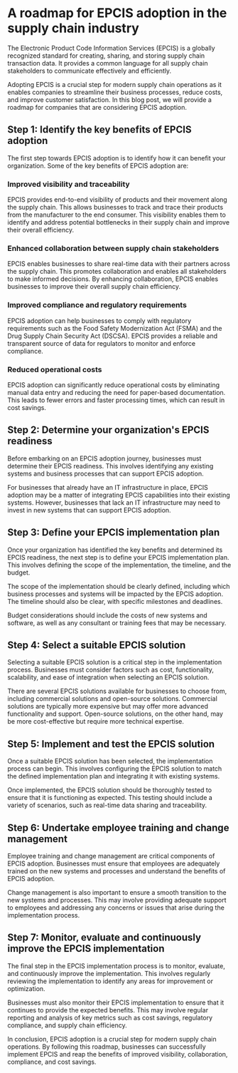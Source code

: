 # A roadmap for EPCIS adoption in the supply chain industry

The Electronic Product Code Information Services (EPCIS) is a globally recognized standard for creating, sharing, and storing supply chain transaction data. It provides a common language for all supply chain stakeholders to communicate effectively and efficiently.

Adopting EPCIS is a crucial step for modern supply chain operations as it enables companies to streamline their business processes, reduce costs, and improve customer satisfaction. In this blog post, we will provide a roadmap for companies that are considering EPCIS adoption.

## Step 1: Identify the key benefits of EPCIS adoption

The first step towards EPCIS adoption is to identify how it can benefit your organization. Some of the key benefits of EPCIS adoption are:

### Improved visibility and traceability

EPCIS provides end-to-end visibility of products and their movement along the supply chain. This allows businesses to track and trace their products from the manufacturer to the end consumer. This visibility enables them to identify and address potential bottlenecks in their supply chain and improve their overall efficiency.

### Enhanced collaboration between supply chain stakeholders

EPCIS enables businesses to share real-time data with their partners across the supply chain. This promotes collaboration and enables all stakeholders to make informed decisions. By enhancing collaboration, EPCIS enables businesses to improve their overall supply chain efficiency.

### Improved compliance and regulatory requirements

EPCIS adoption can help businesses to comply with regulatory requirements such as the Food Safety Modernization Act (FSMA) and the Drug Supply Chain Security Act (DSCSA). EPCIS provides a reliable and transparent source of data for regulators to monitor and enforce compliance.

### Reduced operational costs

EPCIS adoption can significantly reduce operational costs by eliminating manual data entry and reducing the need for paper-based documentation. This leads to fewer errors and faster processing times, which can result in cost savings.

## Step 2: Determine your organization's EPCIS readiness

Before embarking on an EPCIS adoption journey, businesses must determine their EPCIS readiness. This involves identifying any existing systems and business processes that can support EPCIS adoption.

For businesses that already have an IT infrastructure in place, EPCIS adoption may be a matter of integrating EPCIS capabilities into their existing systems. However, businesses that lack an IT infrastructure may need to invest in new systems that can support EPCIS adoption.

## Step 3: Define your EPCIS implementation plan

Once your organization has identified the key benefits and determined its EPCIS readiness, the next step is to define your EPCIS implementation plan. This involves defining the scope of the implementation, the timeline, and the budget.

The scope of the implementation should be clearly defined, including which business processes and systems will be impacted by the EPCIS adoption. The timeline should also be clear, with specific milestones and deadlines.

Budget considerations should include the costs of new systems and software, as well as any consultant or training fees that may be necessary.

## Step 4: Select a suitable EPCIS solution

Selecting a suitable EPCIS solution is a critical step in the implementation process. Businesses must consider factors such as cost, functionality, scalability, and ease of integration when selecting an EPCIS solution.

There are several EPCIS solutions available for businesses to choose from, including commercial solutions and open-source solutions. Commercial solutions are typically more expensive but may offer more advanced functionality and support. Open-source solutions, on the other hand, may be more cost-effective but require more technical expertise.

## Step 5: Implement and test the EPCIS solution

Once a suitable EPCIS solution has been selected, the implementation process can begin. This involves configuring the EPCIS solution to match the defined implementation plan and integrating it with existing systems.

Once implemented, the EPCIS solution should be thoroughly tested to ensure that it is functioning as expected. This testing should include a variety of scenarios, such as real-time data sharing and traceability.

## Step 6: Undertake employee training and change management

Employee training and change management are critical components of EPCIS adoption. Businesses must ensure that employees are adequately trained on the new systems and processes and understand the benefits of EPCIS adoption.

Change management is also important to ensure a smooth transition to the new systems and processes. This may involve providing adequate support to employees and addressing any concerns or issues that arise during the implementation process.

## Step 7: Monitor, evaluate and continuously improve the EPCIS implementation

The final step in the EPCIS implementation process is to monitor, evaluate, and continuously improve the implementation. This involves regularly reviewing the implementation to identify any areas for improvement or optimization.

Businesses must also monitor their EPCIS implementation to ensure that it continues to provide the expected benefits. This may involve regular reporting and analysis of key metrics such as cost savings, regulatory compliance, and supply chain efficiency.

In conclusion, EPCIS adoption is a crucial step for modern supply chain operations. By following this roadmap, businesses can successfully implement EPCIS and reap the benefits of improved visibility, collaboration, compliance, and cost savings.
